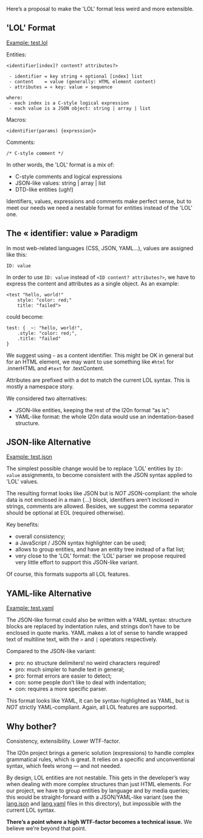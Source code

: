 Here’s a proposal to make the 'LOL' format less weird and more extensible.


'LOL' Format
------------

[Example: test.lol](https://github.com/fabi1cazenave/webL10n/blob/master/LOL/data/test.lol)

Entities:

    <identifier[index]? content? attributes?>
     
     - identifier = key string + optional [index] list
     - content    = value (generally: HTML element content)
     - attributes = « key: value » sequence
     
    where:
     - each index is a C-style logical expression
     - each value is a JSON object: string | array | list

Macros:

    <identifier(params) {expression}>

Comments:

    /* C-style comment */

In other words, the 'LOL' format is a mix of:

 * C-style comments and logical expressions
 * JSON-like values: string | array | list
 * DTD-like entities (ugh!)

Identifiers, values, expressions and comments make perfect sense, but to meet
our needs we need a nestable format for entities instead of the 'LOL' one.


The « identifier: value » Paradigm
----------------------------------

In most web-related languages (CSS, JSON, YAML…), values are assigned like this:

    ID: value

In order to use ``ID: value`` instead of ``<ID content? attributes?>``, we have
to express the content and attributes as a single object. As an example:

    <test "hello, world!"
        style: "color: red;"
        title: "failed">

could become:

    test: {  ~: "hello, world!",
        .style: "color: red;",
        .title: "failed"
    }

We suggest using ``~`` as a content identifier. This might be OK in general but
for an HTML element, we may want to use something like ``#html`` for .innerHTML
and ``#text`` for .textContent.

Attributes are prefixed with a dot to match the current LOL syntax. This is
mostly a namespace story.

We considered two alternatives:

 * JSON-like entities, keeping the rest of the l20n format “as is”;
 * YAML-like format: the whole l20n data would use an indentation-based structure.


JSON-like Alternative
---------------------

[Example: test.json](https://github.com/fabi1cazenave/webL10n/blob/master/LOL/data/test.json)

The simplest possible change would be to replace 'LOL' entities by ``ID: value``
assignments, to become consistent with the JSON syntax applied to 'LOL' values.

The resulting format looks like JSON but is *NOT* JSON-compliant: the whole data
is not enclosed in a main {…} block, identifiers aren’t inclosed in strings,
comments are allowed. Besides, we suggest the comma separator should be
optional at EOL (required otherwise).

Key benefits:

 * overall consistency;
 * a JavaScript / JSON syntax highlighter can be used;
 * allows to group entities, and have an entity tree instead of a flat list;
 * very close to the 'LOL' format: the 'LOL' parser we propose required very
   little effort to support this JSON-like variant.

Of course, this formats supports all LOL features.


YAML-like Alternative
---------------------

[Example: test.yaml](https://github.com/fabi1cazenave/webL10n/blob/master/LOL/data/test.yaml)

The JSON-like format could also be written with a YAML syntax: structure blocks
are replaced by indentation rules, and strings don’t have to be enclosed in
quote marks. YAML makes a lot of sense to handle wrapped text of multiline
text, with the ``>`` and ``|`` operators respectively.

Compared to the JSON-like variant:

 * pro: no structure delimiters! no weird characters required!
 * pro: much simpler to handle text in general;
 * pro: format errors are easier to detect;
 * con: some people don’t like to deal with indentation;
 * con: requires a more specific parser.

This format looks like YAML, it can be syntax-highlighted as YAML, but is *NOT*
strictly YAML-compliant. Again, all LOL features are supported.


Why bother?
-----------

Consistency, extensibility. Lower WTF-factor.

The l20n project brings a generic solution (expressions) to handle complex
grammatical rules, which is great. It relies on a specific and unconventional
syntax, which feels wrong — and not needed.

By design, LOL entities are not nestable. This gets in the developer’s way
when dealing with more complex structures than just HTML elements. For our
project, we have to group entities by language and by media queries;
this would be straight-forward with a JSON/YAML-like variant (see the
[lang.json](https://github.com/fabi1cazenave/webL10n/blob/master/LOL/data/lang.json) and
[lang.yaml](https://github.com/fabi1cazenave/webL10n/blob/master/LOL/data/lang.yaml)
files in this directory), but impossible with the current LOL syntax.

__There’s a point where a high WTF-factor becomes a technical issue.__
We believe we’re beyond that point.

